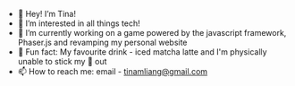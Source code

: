 - 👋 Hey! I’m Tina!
- 👀 I’m interested in all things tech!
- 🌱 I’m currently working on a game powered by the javascript framework, Phaser.js and revamping my personal website
- 🎈 Fun fact: My favourite drink - iced matcha latte and I'm physically unable to stick my 👅 out 
- 📫 How to reach me: email - tinamliang@gmail.com

<!---
tinamliang/tinamliang is a ✨ special ✨ repository because its `README.md` (this file) appears on your GitHub profile.
You can click the Preview link to take a look at your changes.
--->
